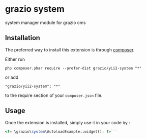 grazio system
=============
system manager module for grazio cms

Installation
------------

The preferred way to install this extension is through [composer](http://getcomposer.org/download/).

Either run

```
php composer.phar require --prefer-dist grazio/yii2-system "*"
```

or add

```
"grazio/yii2-system": "*"
```

to the require section of your `composer.json` file.


Usage
-----

Once the extension is installed, simply use it in your code by  :

```php
<?= \grazio\system\AutoloadExample::widget(); ?>```